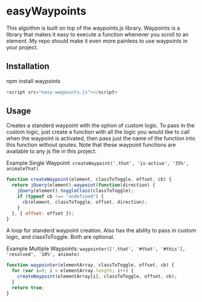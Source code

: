 # easyWaypoints
This algoithm is built on top of the waypoints.js library. Waypoints is a library that makes it easy to execute a function whenever you scroll to an element. My repo should make it even more painless to use waypoints in your project.

## Installation
npm install waypoints
```js
<script src="easy-waypoints.js"></script>
```

## Usage
Creates a standerd waypoint with the option of custom logic. To pass in the custom logic, just create a function with all the logic you would like to call when the waypoint is activated, then pass just the name of the function into this function without qoutes. Note that these waypoint functions are available to any js file in this project.

Example Single Waypoint: `createWaypoint('.that', 'is-active', '35%', animateThat)`
```js
function createWaypoint(element, classToToggle, offset, cb) {
  return jQuery(element).waypoint(function(direction) {
    jQuery(element).toggleClass(classToToggle);
    if (typeof cb !== "undefined") {
      cb(element, classToToggle, offset, direction);
    }
  }, { offset: offset });
}
```

A loop for standerd waypoint creation. Also has the ability to pass in custom logic, and classToToggle. Both are optional.

Example Multiple Waypoints: `waypointer(['.that', '#that', '#this'], 'resolved', '10%', animate)`
```js
function waypointer(elementArray, classToToggle, offset, cb) {
  for (var i=0; i < elementArray.length; i++) {
    createWaypoint(elementArray[i], classToToggle, offset, cb);
  }
  return true;
}
```
